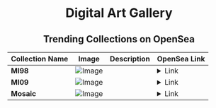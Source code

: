 <div align="center">

# Digital Art Gallery

## Trending Collections on OpenSea

| Collection Name                       | Image                                                                                     | Description                       | OpenSea Link                                                                                          |
|---------------------------------------|-------------------------------------------------------------------------------------------|-----------------------------------|--------------------------------------------------------------------------------------------------------|
| **Ml98** | ![Image](https://i.seadn.io/s/raw/files/16648cb2ebdfdb9a4843be540f7f19df.png?w=500&auto=format?w=200&auto=format) |  | <details><summary>Link</summary>[Ml98](https://opensea.io/collection/ml98)</details> |
| **Ml09** | ![Image](https://i.seadn.io/s/raw/files/2300b940b29405e1363473cc8c1ec407.png?w=500&auto=format?w=200&auto=format) |  | <details><summary>Link</summary>[Ml09](https://opensea.io/collection/ml09)</details> |
| **Mosaic** | ![Image](https://raw.seadn.io/files/fbf8dc220fa7d8eb902fd056e8a1515a.svg?w=200&auto=format) |  | <details><summary>Link</summary>[Mosaic](https://opensea.io/collection/mosaic-109)</details> |

</div>